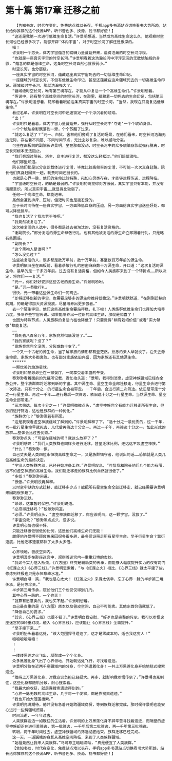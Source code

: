 # 第十篇 第17章 迁移之前
        【告知书友，时代在变化，免费站点难以长存，手机app多书源站点切换看书大势所趋，站长给你推荐的这个换源APP，听书音色多、换源、找书都好使！】
       “这还是我第一次进行低维生命复活。”许景明想道，当然成为高维生命这么久，他观察时空长河也已经很多次了。能够开辟‘体内宇宙’，对于时空长河了解还是很深的。
       嗡！
       许景明一个念头，体内宇宙蕴含的磅礴力量蔓延开来，逼得浩瀚的时空长河浮现。
       “也就是一座真实宇宙的时空长河。”许景明看着这浩瀚长河中浮浮沉沉的无数琥珀般的身影，“蕴含的都是低维生命，这条时空长河自然也就很弱小。”
       时空长河，也分层级。
       一座真实宇宙的时空长河，蕴藏这座真实宇宙死去的一切低维生命印记。
       一座疆域的时空长河，不但有低维生命印记，甚至还蕴藏在这片疆域死去的一切高维生命印记。疆域级时空长河，那就浩瀚强大了。
       “疆域级时空长河，唯有第三境存在，才能从中复活一个个高维生命们。”许景明想着。
       “传说中，还有整个高维空间的时空长河，在那里，蕴藏着一切死去的生命印记，包括第三境存在。”许景明遥想着，随即看着眼前这条真实宇宙的时空长河，“当然，我现在只能复活低维生命。”
       看过名单，许景明在时空长河中迅速锁定一个个浮沉着的琥珀。
       “出！”
       许景明只是看着，体内宇宙力量蔓延开，强行从时空长河中‘夺走’一个个琥珀身影。
       一个个琥珀身影飘落到一旁，个个苏醒了过来。
       “就这么复活了？”元一、白狱、舍林他们旁观了复活的场景，在他们看来，时空长河浩瀚无边无际，存在着不同层、不同时间节点，无比玄妙复杂，难以撼动分毫。
       可坐在画板前的副院长许景明，坐在那都没动，时空长河中的众多琥珀身影就强行脱离，时空长河根本无法阻止。
       “我们旁观过院长、塔主、岛主进行复活，都没这么轻松过。”他们暗暗滴咕。
       他们哪里知道。
       院长他们都是以分意识载体进行复活，毕竟比较高频率的复活，不可能一次次真身赶路。院长他们真身赶回来一趟，耗费时间还挺长的。
       也就是心界一脉，他们的生命比较特殊，宛如心灵类存在，才能够远程传送、远程降临。
       “宇宙级时空长河，的确是最弱的。”许景明的确觉得对方很弱，真实宇宙只有本能，并没有清醒意识。所以真实宇宙……就显得比较弱了。
       任何一个高维生命，都能进来。
       虽然会遭到排斥、压制，但短时间也是能忍受的。
       至于长时间待在一座真实宇宙，一方面降低自身的压迫，另一方面给真实宇宙送些好处，都可以降低排斥。
       “我也复活了？我功劳不够啊。”
       “我竟然被复活了。”
       这次被复活的人选中，很多都是过去被淘汰的，没有复活资格的。
       “谢副院长。”部分复活的源生命恭敬行礼，也有其他被复活的源生命立即跟着行礼，只是略有些困惑。
       “副院长？”
       “这个黑袍人是谁啊？”
       “怎么没见过？”
       这些被复活的人，很多都是数万年前，数十万年前，甚至数百万年前的源生命。
       许景明依旧坐在画板前，看着恭敬行礼的密密麻麻数十万源生命，开口道：“这次复活的源生命，最早的是一千多万年前。过去没有复活资格，但如今人类族群来到了一个转折点……所以决定，将你们一一复活。”
       “元一，你们好好安排这些古老的源生命。”许景明吩咐。
       “是。”元一恭敬行礼。
       很快，元一带着这些源生命们一同离去。
       “即将迁移到新的宇宙，也需要足够多的源生命维持低稳定。”许景明默默道，“在刚刚迁移的初期，的确是得加大资源投放，尽量培养出更多强者。”
       去一个陌生宇宙，他们这些高维生命要站得稳，扎下根！人类族群低维生命们也得加大培养力度，多培养些宇宙传说。如果能培养出一位新的高维生命，那就是惊喜了！
       也因为特殊节点，人类族群的复活门槛也降低了！只要觉得‘稍有栽培价值’或者‘实力够强’都能复活。
       ……
       “我死去八百余万年，家族竟然彻底没落了。”……
       “我的家族呢？没了？”
       “家族竟然完全没落，分裂成数十支了。”
       一个又一个古老的源生命，当了解家族的情形都有些茫然。熟悉的亲人早就没了，在失去源生命后，家族大多都衰败。也有部分家族依旧兴盛，因为家族还有其他源生命。
       ******
       一颗优美的旅游星球。
       许景明和黎渺渺坐在一家餐厅，一同享受着丰盛的午餐。
       黎渺渺看着面前的光幕所记载，连忙抬头道：“景明，我得到消息，虚空神族疆域已经向全族公开，整个族群都将迁移到新的宇宙。其中源生命、星空生命全部迁移走，行星生命会进行第一次筛选，只有十分之一的行星生命会被带走。一千年后，会进行第二次筛选。依旧是带走十分之一行星生命。再过一千年……进行最后一次筛选，依旧选十分之一行星生命。当然源生命、星空生命全部带走。”
       “三次筛选，每次十分之一！”许景明微微点头，“虚空神族完全有能力迁移走所有生命，但依旧进行筛选，这也是族群的一种优化。”
       “族群优化？”黎渺渺若有所思。
       “这是我观看虚空神族疆域了解到的。”许景明解释了下，“选十分之一最优秀的，过一千年，老一批行星生命早就死去，几代后再筛选十分之一。再过一千年，再筛选十分之一。如此形成的族群……整体会比过去优秀。”
       黎渺渺点头：“可留在疆域的呢？就这么放弃了？”
       许景明感叹：“我们人类族群也同样会进行迁移，甚至迁移比例，还远远不及虚空神族。”
       “什么？”黎渺渺一惊。
       自己丈夫是人类四位永恒境高维生命之一，又是族群镇守者，他说出的话……恐怕就是人类几位高维生命的最终决定。
       “宇宙人类族群内部，已经开始准备工作。”许景明叹息，“可惜我和院长他们几个能力有限，远不如虚空神族的高维生命。我们能迁移走的族群比例自然就很低了。”
       “多低？”黎渺渺问道。
       “很低。”许景明没再解释。
       以时空牢狱的方式迁移，能迁移多少点？能把所有星空生命全部迁移走，就已经需要许景明来回跑很多趟了。
       黎渺渺沉默。
       “渺渺，这事暂时保密。”许景明说道。
       “必须得迁移吗？”黎渺渺问道。
       “必须。”许景明点头，“虚空神族都迁移了，你应该明白，这一颗宇宙，没救了。”
       “宇宙没救？”黎渺渺点点头，没多说。
       许景明心情也很不好。
       只能迁移很低很低的比例，这是他们高维生命们无能！
       即便他许景明不顾疲惫来回很多很多趟，最多保证带走所有星空生命。至于行星生命？繁衍速度，比他迁移速度都快了太多太多倍。
       ……
       心界领地，兽皮空间内。
       许景明漫步在那座迷宫中，观察着迷宫内一重重幻境的玄妙。
       “我如今实力陷入瓶颈，《八方图》终究是辅助类的传承，而能够大幅度提升实力的仅有两门《红莲之火》《心界三线》。”许景明思索着，“与《红莲之火》相比，《心界三线》就太平庸了些，修炼到终极也只是永恒巅峰水准。”
       许景明自嘲一笑，“我也是心太大！《红莲之火》来得太侥幸，忘了心界一脉的半步第三境传承，是何等珍贵。”
       半步第三境传承，院长他们三个也仅仅得到几门。
       其中心界一脉的，一个也无！
       “就算有愿意卖的，我也买不起。”许景明想着。
       自己最贵重的是《八方图》原本以及兽皮空间，自己不可能卖。其他东西价值就低了。
       “降低自己的要求。”
       “其实，《心界三线》也很不错了。”许景明自我安慰，“好歹也是完整的传承。我可以参悟这座迷宫的300重幻境，融入《心界三线》，应该能让《心界三线》全面提升。”
       “至于接下来……”
       许景明抬头看着远处，“该大范围探寻遗迹了，这才是零成本的，适合我这穷人！”
       嗖嗖嗖嗖嗖嗖！
       ！
       ！
       一缕缕黑莲之火飞出，凝聚成一个个化身。
       众多黑莲化身飞出了心界领地，开始朝远处飞行，寻找着遗迹。
       许景明分散在近两千座疆域内的分身，个个派遣着化身！一共上万黑莲化身开始地毯式搜索遗迹。
       “维持上万黑莲化身，对我意识负担已经挺大。再多，就影响我参悟传承了。”许景明也克制住，这些化身都随机分散，耐心搜索着。
       “我最大的收获，就是靠搜索遗迹得到的。”
       “心界一脉无数的高维生命，几乎每一个发家，都是靠搜索遗迹。”
       “我也开始大范围搜索。”
       许景明充满期待，他并没有急着开始跨疆域商贸，等到族群迁移完成，那时候许景明也能安心进行一些跨疆域贸易。
       时间流逝，一年年过去。
       人类族群这边一如既往的生活着，许景明的上万黑莲化身不辞辛苦寻找着遗迹，而隔壁的虚空神族却正在进行着筛选，第一批筛选，一千年后第二批筛选，再一千年第三批筛选。
       转眼，两千年时间过去，虚空神族疆域的筛选彻底结束，族群迁移已经完成。
       这一天，一道巍峨的身影从高维空间降临，来到了人类族群疆域。
       “始祖竟然让我来人类族群。”乌可尊主暗暗滴咕，“真是便宜了人类族群。”
       【告知书友，时代在变化，免费站点难以长存，手机app多书源站点切换看书大势所趋，站长给你推荐的这个换源APP，听书音色多、换源、找书都好使！】